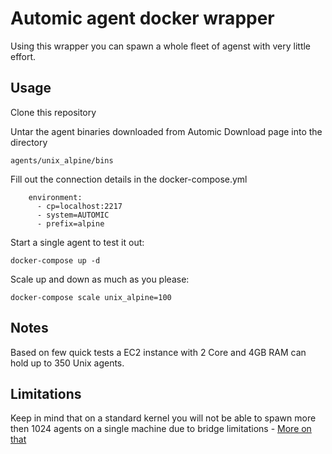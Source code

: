 # Automic agent docker wrapper
Using this wrapper you can spawn a whole fleet of agenst with very little effort.

## Usage
Clone this repository

Untar the agent binaries downloaded from Automic Download page into the  directory
````
agents/unix_alpine/bins
````
Fill out the connection details in the docker-compose.yml

```
    environment:
      - cp=localhost:2217
      - system=AUTOMIC
      - prefix=alpine
```

Start a single agent to test it out:
```
docker-compose up -d
```
Scale up and down as much as you please:
```
docker-compose scale unix_alpine=100
```
## Notes
Based on few quick tests a EC2 instance with 2 Core and 4GB RAM can hold up to 350 Unix agents.

## Limitations
Keep in mind that on a standard kernel you will not be able to spawn more then 1024 agents on a single machine due to bridge limitations - [More on that](http://sseelam.blogspot.com/2015/10/how-to-run-more-than-1024-docker.html)

